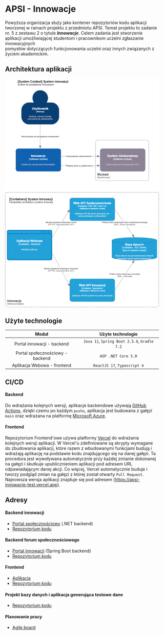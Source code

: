# APSI - Innowacje
Powyższa organizacja służy jako kontener repozytoriów kodu aplikacji tworzonej w ramach projektu z przedmiotu APSI. Temat projektu to zadanie nr. 5 z zestawu 2 o tytule ***Innowacje***. Celem zadania jest stworzenie	aplikacji umożliwiającej	studentom	i	pracownikom	uczelni	zgłaszanie	innowacyjnych	
pomysłów	dotyczących	funkcjonowania	uczelni	oraz	innych	związanych	z	życiem	akademickim.

## Architektura aplikacji
<p align="center">
  <img src="images/apsi-innovations.drawio.png" />
</p>

## Użyte technologie
| Moduł                                | Użyte technologie | 
| :-------------:                      |    :----:         |          
| Portal innowacji - backend           | `Java 11`, `Spring Boot 2.5.6`, `Gradle 7.2`      | 
| Portal społecznościowy - backend     | `ASP .NET Core 5.0`                               | 
| Aplikacja Webowa - frontend          | `ReactJS 17`, `Typescript 4`                           | 

## CI/CD
#### Backend
Do wdrażania kolejnych wersji, aplikacje backendowe używają [GitHub Actions](https://github.com/features/actions), dzięki czemu po każdym `pushu`, aplikacja jest budowana z gałęzi `main` oraz wdrażana na platformę [Microsoft Azure](https://azure.microsoft.com/pl-pl/).
#### Frontend
Repozytorium Frontend'owe używa platformy [Vercel](https://vercel.com/) do wdrażania kolejnych wersji aplikacji. W Vercel'u zdefiniowane są skrypty wymagane do zbudowania aplikacji, które razem z wbudowanymi funkcjami budują i wdrażają aplikację na podstawie kodu znajdującego się na danej gałęzi. Ta procedura jest wywoływana automatycznie przy każdej zmianie dokonanej na gałęzi i skutkuje upublicznieniem aplikacji pod adresem URL odpawiadającym danej akcji. Co więcej, Vercel automatycznie buduje i tworzy podgląd zmian na gałęzi z której został otwarty `Pull Request`. Najnowsza wersja aplikacji znajduje się pod adresem (https://apsi-innowacje-test.vercel.app).

## Adresy 
#### Backend innowacji
* [Portal społecznościowy](https://apsi-backend-dotnet.azurewebsites.net/swagger/index.html) (.NET backend)
* [Repozytorium kodu](https://github.com/apsi-innovatons/apsi-backend-dotnet)
#### Backend forum społecznościowego
* [Portal innowacji](https://apsi-backend-java.azurewebsites.net/swagger-ui.html) (Spring Boot backend)
* [Repozytorium kodu](https://github.com/apsi-innovatons/apsi-backend-java)
#### Frontend 
* [Aplikacja](https://apsi-innowacje-test.vercel.app/login)
* [Repozytorium kodu](https://github.com/radziminski/apsi-innowacje-frontend/tree/dev)
#### Projekt bazy danych i aplikacja generująca testowe dane
* [Repozytorium kodu](https://github.com/apsi-innovatons/apsi-database)
#### Planowanie pracy
* [Agile board](https://linear.app/innowacje/team/INN/board)
